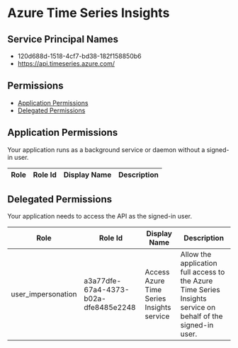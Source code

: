 # Azure Time Series Insights
## Service Principal Names
- 120d688d-1518-4cf7-bd38-182f158850b6
- https://api.timeseries.azure.com/

 ## Permissions
- [Application Permissions](#application-permissions)
- [Delegated Permissions](#delegated-permissions)

## Application Permissions
Your application runs as a background service or daemon without a signed-in user.

| Role | Role Id | Display Name | Description |
|---|---|---|---|

## Delegated Permissions
Your application needs to access the API as the signed-in user. 

| Role | Role Id | Display Name | Description |
|---|---|---|---|
| user_impersonation | a3a77dfe-67a4-4373-b02a-dfe8485e2248 | Access Azure Time Series Insights service | Allow the application full access to the Azure Time Series Insights service on behalf of the signed-in user. |

